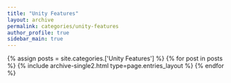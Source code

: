 ```yaml
---
title: "Unity Features"
layout: archive
permalink: categories/unity-features
author_profile: true
sidebar_main: true
---
```


{% assign posts = site.categories.['Unity Features'] %}
{% for post in posts %} {% include archive-single2.html type=page.entries_layout %} {% endfor %}
